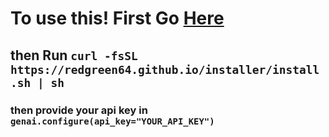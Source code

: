 # To use this! First Go <a href="https://aistudio.google.com/apikey">Here</a>

## then Run `curl -fsSL https://redgreen64.github.io/installer/install.sh | sh `

### then provide your api key in `genai.configure(api_key="YOUR_API_KEY")`
